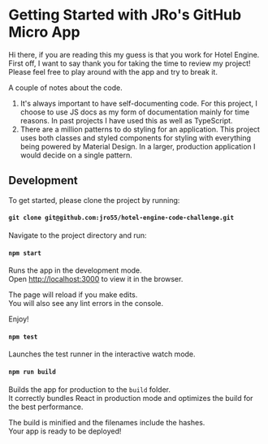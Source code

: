 # Getting Started with JRo's GitHub Micro App

Hi there, if you are reading this my guess is that you work for Hotel Engine. First off, I want to say thank you for taking the time to review my project! Please feel free to play around with the app and try to break it.

A couple of notes about the code.
1. It's always important to have self-documenting code. For this project, I choose to use JS docs as my form of documentation mainly for time reasons. In past projects I have used this as well as TypeScript.
2. There are a million patterns to do styling for an application. This project uses both classes and styled components for styling with everything being powered by Material Design. In a larger, production application I would decide on a single pattern. 

## Development

To get started, please clone the project by running:

#### `git clone git@github.com:jro55/hotel-engine-code-challenge.git`

Navigate to the project directory and run:

#### `npm start`

Runs the app in the development mode.\
Open [http://localhost:3000](http://localhost:3000) to view it in the browser.

The page will reload if you make edits.\
You will also see any lint errors in the console.

Enjoy!

#### `npm test`

Launches the test runner in the interactive watch mode.

#### `npm run build`

Builds the app for production to the `build` folder.\
It correctly bundles React in production mode and optimizes the build for the best performance.

The build is minified and the filenames include the hashes.\
Your app is ready to be deployed!
